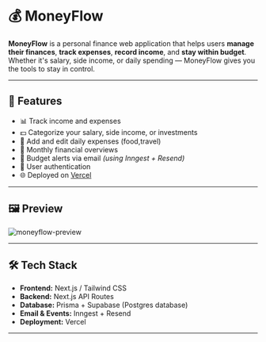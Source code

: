 # 💰 MoneyFlow

**MoneyFlow** is a personal finance web application that helps users **manage their finances**, **track expenses**, **record income**, and **stay within budget**. Whether it's salary, side income, or daily spending — MoneyFlow gives you the tools to stay in control.

---

## 🚀 Features

- 📊 Track income and expenses
- 💵 Categorize your salary, side income, or investments
- 🧾 Add and edit daily expenses (food,travel)
- 📅 Monthly financial overviews
- 🔔 Budget alerts via email *(using Inngest + Resend)*
- 🔐 User authentication
- 🌐 Deployed on [Vercel](https://moneyflow-project.vercel.app)

---

## 🖼️ Preview

![moneyflow-preview](https://github.com/user-attachments/assets/fe2e4f3a-76f6-4557-b1e7-42a5a24ee98a)

---

## 🛠️ Tech Stack

- **Frontend:** Next.js / Tailwind CSS
- **Backend:**  Next.js API Routes
- **Database:** Prisma + Supabase (Postgres database)
- **Email & Events:** Inngest + Resend
- **Deployment:** Vercel

---
